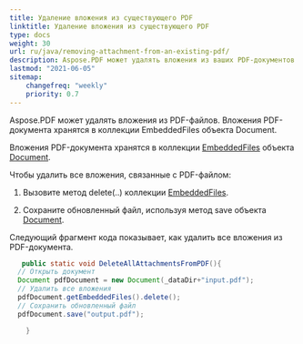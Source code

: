 ```yaml
---
title: Удаление вложения из существующего PDF 
linktitle: Удаление вложения из существующего PDF
type: docs
weight: 30
url: ru/java/removing-attachment-from-an-existing-pdf/
description: Aspose.PDF может удалять вложения из ваших PDF-документов. Используйте Java PDF API для удаления вложений в PDF-файлах с помощью библиотеки Aspose.PDF.
lastmod: "2021-06-05"
sitemap:
    changefreq: "weekly"
    priority: 0.7
---
```


Aspose.PDF может удалять вложения из PDF-файлов. Вложения PDF-документа хранятся в коллекции EmbeddedFiles объекта Document.

Вложения PDF-документа хранятся в коллекции [EmbeddedFiles](https://reference.aspose.com/pdf/java/com.aspose.pdf/EmbeddedFileCollection) объекта [Document](https://reference.aspose.com/pdf/java/com.aspose.pdf/Document).

Чтобы удалить все вложения, связанные с PDF-файлом:

1. Вызовите метод delete(..) коллекции [EmbeddedFiles](https://reference.aspose.com/pdf/java/com.aspose.pdf/EmbeddedFileCollection).

1. Сохраните обновленный файл, используя метод save объекта [Document](https://reference.aspose.com/pdf/java/com.aspose.pdf/Document).

Следующий фрагмент кода показывает, как удалить все вложения из PDF-документа.

```java
   public static void DeleteAllAttachmentsFromPDF(){
  // Открыть документ
  Document pdfDocument = new Document(_dataDir+"input.pdf");
  // Удалить все вложения
  pdfDocument.getEmbeddedFiles().delete();
  // Сохранить обновленный файл
  pdfDocument.save("output.pdf");

    }
```